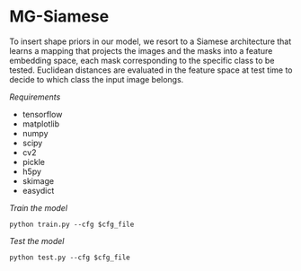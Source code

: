 # MG-Siamese

To insert shape priors in our model, we resort to a Siamese architecture that learns a mapping that projects the images and the masks into a feature embedding space, each mask corresponding to the specific class to be tested. Euclidean distances are evaluated in the feature space at test time to decide to which class the input image belongs.

*Requirements*
- tensorflow
- matplotlib
- numpy
- scipy
- cv2
- pickle
- h5py
- skimage
- easydict

*Train the model*
``` 
python train.py --cfg $cfg_file
``` 


*Test the model*
```  
python test.py --cfg $cfg_file
``` 
